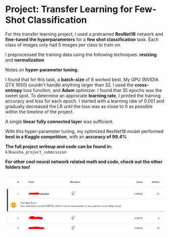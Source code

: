 # Project: Transfer Learning for Few-Shot Classification

For this transfer learning project, I used a pretrained **ResNet18** network and **fine-tuned the hyperparameters** for a 
**few shot classification** task. Each class of images only had 5 images per class to train on.

I preprocessed the training data using the following techniques: **resizing** and **normalization**

Notes on **hyper-parameter tuning**:

I found that for this task, a **batch-size** of 8 worked best. My GPU (NVIDIA GTX 1650) couldn't handle anything larger than 32. I used the **cross-entropy** loss function, and **Adam** optimizer. I found that 35 epochs was the sweet spot. To determine an approriate **learning rate**, I printed the training accuracy and loss for each epoch. I started with a learning rate of 0.001 and gradually decreased the LR until the loss was as close to 0 as possible within the timeline of the project.

A single **linear fully connected layer** was sufficient.

With this hyper-parameter tuning, my optimized ResNet18 model performed **best in a Kaggle competition**, with an **accuracy of 99.4%**

**The full project writeup and code can be found in:** ```k3kausha_project_submission``` 

**For other cool neural network related math and code, check out the other folders too!**

![kaggle leaderboard](kaggle.png)